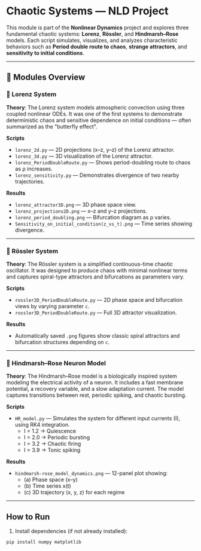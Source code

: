 # Chaotic Systems — NLD Project

This module is part of the **Nonlinear Dynamics** project and explores three fundamental chaotic systems: **Lorenz**, **Rössler**, and **Hindmarsh–Rose** models. Each script simulates, visualizes, and analyzes characteristic behaviors such as **Period double route to chaos**, **strange attractors**, and **sensitivity to initial conditions**.

---

## 📁 Modules Overview

### 🔷 Lorenz System

**Theory**: 
The Lorenz system models atmospheric convection using three coupled nonlinear ODEs. It was one of the first systems to demonstrate deterministic chaos and sensitive dependence on initial conditions — often summarized as the "butterfly effect".

**Scripts**
- `lorenz_2d.py` — 2D projections (x–z, y–z) of the Lorenz attractor.
- `lorenz_3d.py` — 3D visualization of the Lorenz attractor.
- `lorenz_PeriodDoubleRoute.py` — Shows period-doubling route to chaos as ρ increases.
- `lorenz_sensitivity.py` — Demonstrates divergence of two nearby trajectories.

**Results**
- `lorenz_attractor3D.png` — 3D phase space view.
- `lorenz_projections2D.png` — x–z and y–z projections.
- `lorenz_period_doubling.png` — Bifurcation diagram as ρ varies.
- `Sensitivity_on_initial_condition(z_vs_t).png` — Time series showing divergence.

---

### 🔶 Rössler System

**Theory**: 
The Rössler system is a simplified continuous-time chaotic oscillator. It was designed to produce chaos with minimal nonlinear terms and captures spiral-type attractors and bifurcations as parameters vary.

**Scripts**
- `rossler2D_PeriodDoubleRoute.py` — 2D phase space and bifurcation views by varying parameter `c`.
- `rossler3D_PeriodDoubleRoute.py` — Full 3D attractor visualization.

**Results**
- Automatically saved `.png` figures show classic spiral attractors and bifurcation structures depending on `c`.

---

### 🔷 Hindmarsh–Rose Neuron Model

**Theory**: 
The Hindmarsh–Rose model is a biologically inspired system modeling the electrical activity of a neuron. It includes a fast membrane potential, a recovery variable, and a slow adaptation current. The model captures transitions between rest, periodic spiking, and chaotic bursting.

**Scripts**
- `HR_model.py` — Simulates the system for different input currents (I), using RK4 integration.
  - I = 1.2 → Quiescence
  - I = 2.0 → Periodic bursting
  - I = 3.2 → Chaotic firing
  - I = 3.9 → Tonic spiking

**Results**
- `hindmarsh-rose_model_dynamics.png` — 12-panel plot showing:
  - (a) Phase space (x–y)
  - (b) Time series x(t)
  - (c) 3D trajectory (x, y, z) for each regime

---

## How to Run

1. Install dependencies (if not already installed):
```bash
pip install numpy matplotlib

